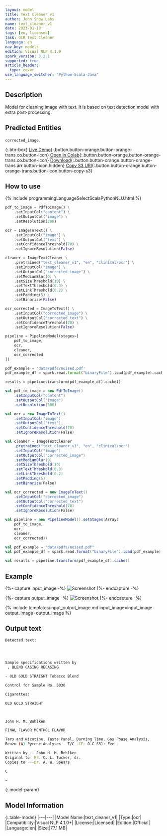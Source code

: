 ```yaml
---
layout: model
title: Text cleaner v1
author: John Snow Labs
name: text_cleaner_v1
date: 2023-01-10
tags: [en, licensed]
task: OCR Text Cleaner
language: en
nav_key: models
edition: Visual NLP 4.1.0
spark_version: 3.2.1
supported: true
article_header:
  type: cover
use_language_switcher: "Python-Scala-Java"
---
```


## Description

Model for cleaning image with text. It is based on text detection model with extra post-processing.

## Predicted Entities

``corrected_image``.

{:.btn-box}
[Live Demo](https://demo.johnsnowlabs.com/ocr/IMAGE_CLEANER/){:.button.button-orange.button-orange-trans.co.button-icon}
[Open in Colab](https://github.com/JohnSnowLabs/spark-ocr-workshop/blob/master/jupyter/Cards/SparkOcrImageCleaner.ipynb){:.button.button-orange.button-orange-trans.co.button-icon}
[Download](https://s3.amazonaws.com/auxdata.johnsnowlabs.com/clinical/ocr/text_cleaner_v1_en_3.0.0_2.4_1640088709401.zip){:.button.button-orange.button-orange-trans.arr.button-icon.hidden}
[Copy S3 URI](s3://auxdata.johnsnowlabs.com/clinical/ocr/text_cleaner_v1_en_3.0.0_2.4_1640088709401.zip){:.button.button-orange.button-orange-trans.button-icon.button-copy-s3}


## How to use
<div class="tabs-box" markdown="1">
{% include programmingLanguageSelectScalaPythonNLU.html %}

```python
pdf_to_image = PdfToImage() \
    .setInputCol("content") \
    .setOutputCol("image") \
    .setResolution(300)

ocr = ImageToText() \
    .setInputCol("image") \
    .setOutputCol("text") \
    .setConfidenceThreshold(70) \
    .setIgnoreResolution(False)

cleaner = ImageTextCleaner \
    .pretrained("text_cleaner_v1", "en", "clinical/ocr") \
    .setInputCol("image") \
    .setOutputCol("corrected_image") \
    .setMedianBlur(0) \
    .setSizeThreshold(10) \
    .setTextThreshold(0.3) \
    .setLinkThreshold(0.2) \
    .setPadding(5) \
    .setBinarize(False)

ocr_corrected = ImageToText() \
    .setInputCol("corrected_image") \
    .setOutputCol("corrected_text") \
    .setConfidenceThreshold(70) \
    .setIgnoreResolution(False)

pipeline = PipelineModel(stages=[
    pdf_to_image,
    ocr,
    cleaner,
    ocr_corrected
])

pdf_example = 'data/pdfs/noised.pdf'
pdf_example_df = spark.read.format("binaryFile").load(pdf_example).cache()

results = pipeline.transform(pdf_example_df).cache()
```
```scala
val pdf_to_image = new PdfToImage() 
    .setInputCol("content") 
    .setOutputCol("image") 
    .setResolution(300)

val ocr = new ImageToText() 
    .setInputCol("image") 
    .setOutputCol("text") 
    .setConfidenceThreshold(70) 
    .setIgnoreResolution(False)

val cleaner = ImageTextCleaner 
    .pretrained("text_cleaner_v1", "en", "clinical/ocr") 
    .setInputCol("image") 
    .setOutputCol("corrected_image") 
    .setMedianBlur(0) 
    .setSizeThreshold(10) 
    .setTextThreshold(0.3) 
    .setLinkThreshold(0.2) 
    .setPadding(5) 
    .setBinarize(False)

val ocr_corrected = new ImageToText() 
    .setInputCol("corrected_image") 
    .setOutputCol("corrected_text") 
    .setConfidenceThreshold(70) 
    .setIgnoreResolution(False)

val pipeline = new PipelineModel().setStages(Array(
    pdf_to_image, 
    ocr, 
    cleaner, 
    ocr_corrected))

val pdf_example = "data/pdfs/noised.pdf"
val pdf_example_df = spark.read.format("binaryFile").load(pdf_example).cache()

val results = pipeline.transform(pdf_example_df).cache()
```
</div>


## Example

{%- capture input_image -%}
![Screenshot](/assets/images/examples_ocr/image4.png)
{%- endcapture -%}

{%- capture output_image -%}
![Screenshot](/assets/images/examples_ocr/image4_out.png)
{%- endcapture -%}


{% include templates/input_output_image.md
input_image=input_image
output_image=output_image
%}


## Output text

```bash
Detected text:
 

 

Sample specifications written by
 , BLEND CASING RECASING

- OLD GOLD STRAIGHT Tobacco Blend

Control for Sample No. 5030

Cigarettes:

OLD GOLD STRAIGHT

 

John H. M. Bohlken

FINAL FLAVOR MENTHOL FLAVOR

Tars and Nicotine, Taste Panel, Burning Time, Gas Phase Analysis,
Benzo (A) Pyrene Analyses — T/C -CF~ O.C S51: Fee -

Written by -- John H. M. Bohlken
Original to -Mr. C. L. Tucker, dr.
Copies to ---Dr. A. W. Spears

C

~
```


{:.model-param}
## Model Information

{:.table-model}
|---|---|
|Model Name:|text_cleaner_v1|
|Type:|ocr|
|Compatibility:|Visual NLP 4.1.0+|
|License:|Licensed|
|Edition:|Official|
|Language:|en|
|Size:|77.1 MB|
